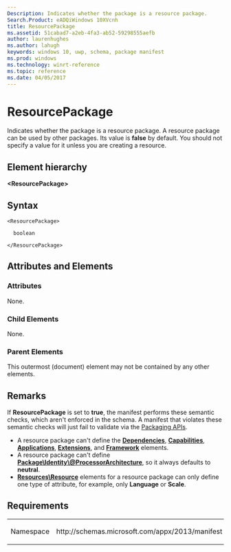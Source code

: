 ```yaml
---
Description: Indicates whether the package is a resource package.
Search.Product: eADQiWindows 10XVcnh
title: ResourcePackage
ms.assetid: 51cabad7-a2eb-4fa3-ab52-59298555aefb
author: laurenhughes
ms.author: lahugh
keywords: windows 10, uwp, schema, package manifest
ms.prod: windows
ms.technology: winrt-reference
ms.topic: reference
ms.date: 04/05/2017
---
```


# ResourcePackage

Indicates whether the package is a resource package. A resource package can be used by other packages. Its value is **false** by default. You should not specify a value for it unless you are creating a resource.

## Element hierarchy

**&lt;ResourcePackage&gt;**

## Syntax

``` syntax
<ResourcePackage>

  boolean

</ResourcePackage>
```

## Attributes and Elements


### Attributes

None.

### Child Elements

None.

### Parent Elements

This outermost (document) element may not be contained by any other elements.

## Remarks

If **ResourcePackage** is set to **true**, the manifest performs these semantic checks, which aren't enforced in the schema. A manifest that violates these semantic checks will just fail to validate via the [Packaging APIs](https://msdn.microsoft.com/library/windows/desktop/hh446766).

-   A resource package can't define the [**Dependencies**](https://msdn.microsoft.com/library/windows/apps/dn423264), [**Capabilities**](../appxmanifestschema/element-capabilities.md), [**Applications**](https://msdn.microsoft.com/library/windows/apps/br211417), [**Extensions**](https://msdn.microsoft.com/library/windows/apps/dn423271), and [**Framework**](https://msdn.microsoft.com/library/windows/apps/dn423276) elements.
-   A resource package can't define [**Package\\Identity\\@ProcessorArchitecture**](https://msdn.microsoft.com/library/windows/apps/br211441), so it always defaults to **neutral**.
-   [**Resources\\Resource**](https://msdn.microsoft.com/library/windows/apps/dn423297) elements for a resource package can only define one type of attribute, for example, only **Language** or **Scale**.

## Requirements

<table>
<colgroup>
<col width="50%" />
<col width="50%" />
</colgroup>
<tbody>
<tr class="odd">
<td><p>Namespace</p></td>
<td><p>http://schemas.microsoft.com/appx/2013/manifest</p></td>
</tr>
</tbody>
</table>

 

 



